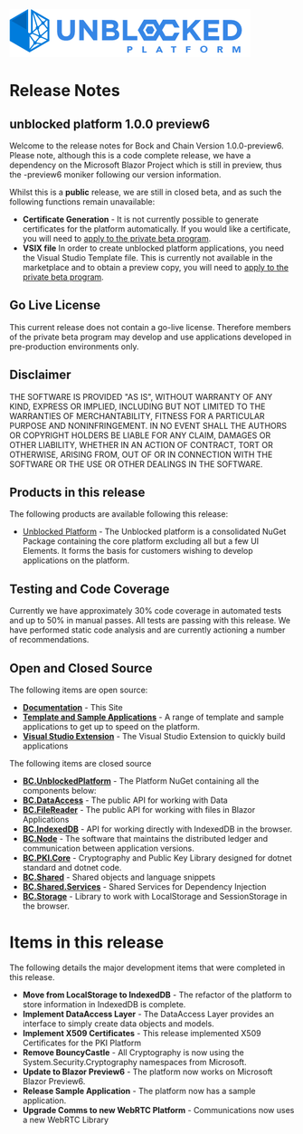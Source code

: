 ![Logo](./img/UPWT.png)
# Release Notes
## unblocked platform 1.0.0 preview6

Welcome to the release notes for Bock and Chain Version 1.0.0-preview6. Please note, although this is a code complete release, we have a dependency on the Microsoft Blazor Project which is still in preview, thus the -preview6 moniker following our version information.

Whilst this is a **public** release, we are still in closed beta, and as such the following functions remain unavailable:

* **Certificate Generation** - It is not currently possible to generate certificates for the platform automatically. If you would like a certificate, you will need to [apply to the private beta program](https://mailchi.mp/747009030b07/unblockedplatformpreview).
* **VSIX file** In order to create unblocked platform applications, you need the Visual Studio Template file. This is currently not available in the marketplace and to obtain a preview copy, you will need to [apply to the private beta program](https://mailchi.mp/747009030b07/unblockedplatformpreview).

## Go Live License
This current release does not contain a go-live license. Therefore members of the private beta program may develop and use applications developed in pre-production environments only.

## Disclaimer
THE SOFTWARE IS PROVIDED "AS IS", WITHOUT WARRANTY OF ANY KIND, EXPRESS OR IMPLIED, INCLUDING BUT NOT LIMITED TO THE WARRANTIES OF MERCHANTABILITY, FITNESS FOR A PARTICULAR PURPOSE AND NONINFRINGEMENT. IN NO EVENT SHALL THE AUTHORS OR COPYRIGHT HOLDERS BE LIABLE FOR ANY CLAIM, DAMAGES OR OTHER LIABILITY, WHETHER IN AN ACTION OF CONTRACT, TORT OR OTHERWISE, ARISING FROM, OUT OF OR IN CONNECTION WITH THE SOFTWARE OR THE USE OR OTHER DEALINGS IN THE SOFTWARE.

## Products in this release
The following products are available following this release:

* [Unblocked Platform](https://www.nuget.org/packages/BC.Platform) - The Unblocked platform is a consolidated NuGet Package containing the core platform excluding all but a few UI Elements. It forms the basis for customers wishing to develop applications on the platform.

## Testing and Code Coverage
Currently we have approximately 30% code coverage in automated tests and up to 50% in manual passes. All tests are passing with this release. We have performed static code analysis and are currently actioning a number of recommendations.

## Open and Closed Source
The following items are open source:

* **[Documentation](https://github.com/blockandchainco/documentation)** - This Site
* **[Template and Sample Applications](https://github.com/blockandchainco/UP.AppTemplate)** - A range of template and sample applications to get up to speed on the platform.
* **[Visual Studio Extension](https://github.com/blockandchainco/UP.VSExtension)** - The Visual Studio Extension to quickly build applications

The following items are closed source
* **[BC.UnblockedPlatform](https://www.nuget.org/packages/BC.UnblockedPlatform)** - The Platform NuGet containing all the components below:
* **[BC.DataAccess](./dataaccess.md)** - The public API for working with Data
* **[BC.FileReader](./filereader.md)** - The public API for working with files in Blazor Applications
* **[BC.IndexedDB](./indexeddb.md)** - API for working directly with IndexedDB in the browser.
* **[BC.Node](./node.md)** - The software that maintains the distributed ledger and communication between application versions.
* **[BC.PKI.Core](./pki.md)** - Cryptography and Public Key Library designed for dotnet standard and dotnet code.
* **[BC.Shared](./shared.md)** - Shared objects and language snippets
* **[BC.Shared.Services](./services.md)** - Shared Services for Dependency Injection
* **[BC.Storage](./storage.md)** - Library to work with LocalStorage and SessionStorage in the browser.

# Items in this release
The following details the major development items that were completed in this release. 

* **Move from LocalStorage to IndexedDB** - The refactor of the platform to store information in IndexedDB is complete.
* **Implement DataAccess Layer** - The DataAccess Layer provides an interface to simply create data objects and models.
* **Implement X509 Certificates** - This release implemented X509 Certificates for the PKI Platform
* **Remove BouncyCastle** - All Cryptography is now using the System.Security.Cryptography namespaces from Microsoft.
* **Update to Blazor Preview6** - The platform now works on Microsoft Blazor Preview6.
* **Release Sample Application** - The platform now has a sample application.
* **Upgrade Comms to new WebRTC Platform** - Communications now uses a new WebRTC Library